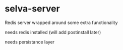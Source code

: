 # selva-server

Redis server wrapped around some extra functionality

needs redis installed (will add postinstall later)

needs persistance layer
